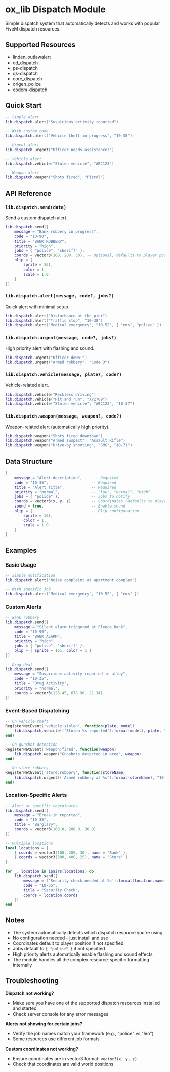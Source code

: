 # ox_lib Dispatch Module

Simple dispatch system that automatically detects and works with popular FiveM dispatch resources.

## Supported Resources

- linden_outlawalert
- cd_dispatch
- ps-dispatch
- qs-dispatch
- core_dispatch
- origen_police
- codem-dispatch

## Quick Start

```lua
-- Simple alert
lib.dispatch.alert("Suspicious activity reported")

-- With custom code
lib.dispatch.alert("Vehicle theft in progress", "10-35")

-- Urgent alert
lib.dispatch.urgent("Officer needs assistance!")

-- Vehicle alert
lib.dispatch.vehicle("Stolen vehicle", "ABC123")

-- Weapon alert
lib.dispatch.weapon("Shots fired", "Pistol")
```

## API Reference

### `lib.dispatch.send(data)`
Send a custom dispatch alert.

```lua
lib.dispatch.send({
    message = "Bank robbery in progress",
    code = "10-90",
    title = "BANK ROBBERY",
    priority = "high",
    jobs = { "police", "sheriff" },
    coords = vector3(100, 200, 30), -- Optional, defaults to player position
    blip = {
        sprite = 161,
        color = 1,
        scale = 1.0
    }
})
```

### `lib.dispatch.alert(message, code?, jobs?)`
Quick alert with minimal setup.

```lua
lib.dispatch.alert("Disturbance at the pier")
lib.dispatch.alert("Traffic stop", "10-38")
lib.dispatch.alert("Medical emergency", "10-52", { "ems", "police" })
```

### `lib.dispatch.urgent(message, code?, jobs?)`
High priority alert with flashing and sound.

```lua
lib.dispatch.urgent("Officer down!")
lib.dispatch.urgent("Armed robbery", "Code 3")
```

### `lib.dispatch.vehicle(message, plate?, code?)`
Vehicle-related alert.

```lua
lib.dispatch.vehicle("Reckless driving")
lib.dispatch.vehicle("Hit and run", "XYZ789")
lib.dispatch.vehicle("Stolen vehicle", "ABC123", "10-37")
```

### `lib.dispatch.weapon(message, weapon?, code?)`
Weapon-related alert (automatically high priority).

```lua
lib.dispatch.weapon("Shots fired downtown")
lib.dispatch.weapon("Armed suspect", "Assault Rifle")
lib.dispatch.weapon("Drive-by shooting", "SMG", "10-71")
```

## Data Structure

```lua
{
    message = "Alert description",     -- Required
    code = "10-35",                   -- Required  
    title = "Alert Title",            -- Required
    priority = "normal",              -- "low", "normal", "high"
    jobs = { "police" },              -- Jobs to notify
    coords = vector3(x, y, z),        -- Coordinates (defaults to player)
    sound = true,                     -- Enable sound
    blip = {                          -- Blip configuration
        sprite = 161,
        color = 1,
        scale = 1.0
    }
}
```

## Examples

### Basic Usage
```lua
-- Simple notification
lib.dispatch.alert("Noise complaint at apartment complex")

-- With specific job
lib.dispatch.alert("Medical emergency", "10-52", { "ems" })
```

### Custom Alerts
```lua
-- Bank robbery
lib.dispatch.send({
    message = "Silent alarm triggered at Fleeca Bank",
    code = "10-90",
    title = "BANK ALARM",
    priority = "high",
    jobs = { "police", "sheriff" },
    blip = { sprite = 161, color = 1 }
})

-- Drug deal
lib.dispatch.send({
    message = "Suspicious activity reported in alley",
    code = "10-35",
    title = "Drug Activity",
    priority = "normal",
    coords = vector3(123.45, 678.90, 21.34)
})
```

### Event-Based Dispatching
```lua
-- On vehicle theft
RegisterNetEvent('vehicle:stolen', function(plate, model)
    lib.dispatch.vehicle(('Stolen %s reported'):format(model), plate, "10-37")
end)

-- On gunshot detection
RegisterNetEvent('weapon:fired', function(weapon)
    lib.dispatch.weapon("Gunshots detected in area", weapon)
end)

-- On store robbery
RegisterNetEvent('store:robbery', function(storeName)
    lib.dispatch.urgent(('Armed robbery at %s'):format(storeName), "10-90")
end)
```

### Location-Specific Alerts
```lua
-- Alert at specific coordinates
lib.dispatch.send({
    message = "Break-in reported",
    code = "10-35",
    title = "Burglary",
    coords = vector3(100.0, 200.0, 30.0)
})

-- Multiple locations
local locations = {
    { coords = vector3(100, 200, 30), name = "Bank" },
    { coords = vector3(300, 400, 25), name = "Store" }
}

for _, location in ipairs(locations) do
    lib.dispatch.send({
        message = ('Security check needed at %s'):format(location.name),
        code = "10-35",
        title = "Security Check",
        coords = location.coords
    })
end
```

## Notes

- The system automatically detects which dispatch resource you're using
- No configuration needed - just install and use
- Coordinates default to player position if not specified
- Jobs default to `{ "police" }` if not specified
- High priority alerts automatically enable flashing and sound effects
- The module handles all the complex resource-specific formatting internally

## Troubleshooting

**Dispatch not working?**
- Make sure you have one of the supported dispatch resources installed and started
- Check server console for any error messages

**Alerts not showing for certain jobs?**
- Verify the job names match your framework (e.g., "police" vs "leo")
- Some resources use different job formats

**Custom coordinates not working?**
- Ensure coordinates are in vector3 format: `vector3(x, y, z)`
- Check that coordinates are valid world positions
